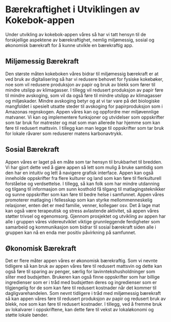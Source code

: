 # Bærekraftighet i Utviklingen av Kokebok-appen

Under utvikling av kokebok-appen våres så har vi tatt hensyn til de forskjellige aspektene av bærekraftighet, nemlig miljømessig, sosial og økonomisk bærekraft for å kunne utvikle en bærekraftig app. 

## Miljømessig Bærekraft
Den største måten kokeboken våres bidrar til miljømessig bærekraft er at ved bruk av digitalisering så har vi redusere behovet for fysiske kokebøker, noe som vil redusere produksjon av papir og bruk av blekk som fører til mindre utslipp av klimagasser. I tillegg vil redusert produksjon av papir føre til mindre avskoging, som vil da også føre til mindre utslipp av klimagasser og miljøskader. Mindre avskoging betyr og at vi tar vare på det biologiske mangfoldet i spesielt utsatte steder til avskoging for papirproduksjon som i Amazonas regnskogen. Appen våres kan og oppfordre mer miljøvennlige matvaner. Vi kan og implementere funksjoner og utvidelser som oppskrifter som tar bruk for matrester og mat som man allerede har hjemme som kan føre til redusert mattsvin. I tillegg kan man legge til oppskrifter som tar bruk for lokale råvarer som reduserer matens karbonavtrykk.

## Sosial Bærekraft

Appen våres er laget på en måte som tar hensyn til brukbarhet til bredden. Vi har gjort dette ved å gjøre appen så lett som mulig å bruke samtidig som den har en intuitiv og lett å navigere grafisk interface. Appen kan også inneholde oppskrifter fra flere kulturer og land som kan føre til flerkulturell forståelse og verdsettelse. I tillegg, så kan folk som har mindre utdanning og tilgang til informasjon om sunn kosthold få tilgang til matlagingsteknikker og sunne oppskrifter som kan føre til bedre helse i samfunnet. Appen våres promoterer matlaging i fellesskap som kan styrke mellommenneskelig relasjoner, enten det er med familie, venner, kollegaer osv. Det å lage mat kan også være terapeutisk og stress avlastende aktivitet, så appen våres støtter trivsel og egenomsorg. Gjennom prosjektet og utvikling av appen har alle i gruppen våres videreutviklet viktige grunnleggende ferdigheter som samarbeid og kommunikasjon som bidrar til sosial bærekraft siden alle i gruppen kan nå en enda mer positiv påvirkning på samfunnet.

## Økonomisk Bærekraft

Det er flere måter appen våres er økonomisk bærekraftig. Som vi nevnte tidligere så kan bruk av appen våres føre til redusert mattsvin og dette kan også føre til sparing av penger, særlig for lavinntekshusholdninger som sliter med budsjetten. Brukeren kan også finne oppskrifter som har billige ingredienser som er i tråd med budsjetten deres og ingredienser som er tilgjengelig for de som kan føre til redusert kostnader når det kommer til dagligvarehandelen. Som nevnt tidligere i tråd med miljømessig bærekraft så kan appen våres føre til redusert produksjon av papir og redusert bruk av blekk, noe som kan føre til redusert kostnader. I tillegg, ved å fremme bruk av lokalvarer i oppskriftene, kan dette føre til vekst av lokaløkonomi og støtte lokale bønder.

